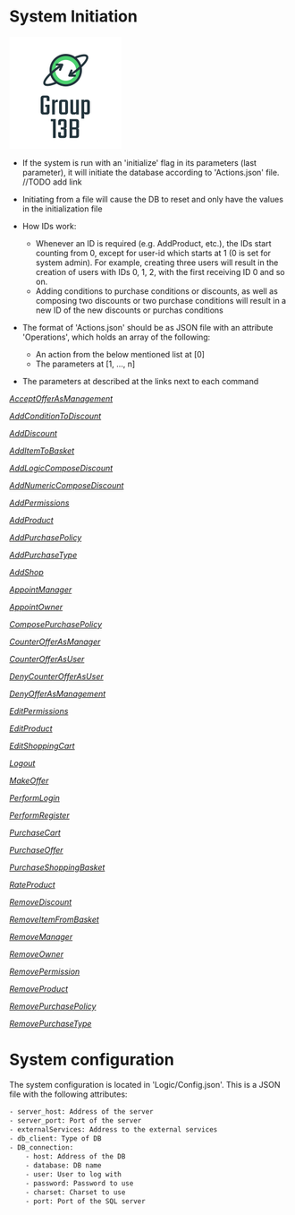 # System Initiation

![Our best logo ever](Logo.png)

- If the system is run with an 'initialize' flag in its parameters (last parameter), it will initiate the database
  according to 'Actions.json' file. //TODO add link

- Initiating from a file will cause the DB to reset and only have the values in the initialization file

- How IDs work:
    - Whenever an ID is required (e.g. AddProduct, etc.), the IDs start counting from 0, except for user-id which starts at 1 (0 is set for system admin). For example, creating three
      users will result in the creation of users with IDs 0, 1, 2, with the first receiving ID 0 and so on.
    - Adding conditions to purchase conditions or discounts, as well as composing two discounts or two purchase
      conditions will result in a new ID of the new discounts or purchas conditions

- The format of 'Actions.json' should be as JSON file with an attribute 'Operations', which holds an array of the
  following:
    - An action from the below mentioned list at [0]
    - The parameters at [1, ..., n]

- The parameters at described at the links next to each command

<i>

[AcceptOfferAsManagement](https://github.com/tomsandalon/WSEP/blob/9e893fd29080d371259a425ed519485a4f2a9119/Logic/Service/Service.ts#L544)

[AddConditionToDiscount](https://github.com/tomsandalon/WSEP/blob/9e893fd29080d371259a425ed519485a4f2a9119/Logic/Service/Service.ts#L62)

[AddDiscount](https://github.com/tomsandalon/WSEP/blob/9e893fd29080d371259a425ed519485a4f2a9119/Logic/Service/Service.ts#L74)

[AddItemToBasket](https://github.com/tomsandalon/WSEP/blob/9e893fd29080d371259a425ed519485a4f2a9119/Logic/Service/Service.ts#L151)

[AddLogicComposeDiscount](https://github.com/tomsandalon/WSEP/blob/9e893fd29080d371259a425ed519485a4f2a9119/Logic/Service/Service.ts#L84)

[AddNumericComposeDiscount](https://github.com/tomsandalon/WSEP/blob/9e893fd29080d371259a425ed519485a4f2a9119/Logic/Service/Service.ts#L96)

[AddPermissions](https://github.com/tomsandalon/WSEP/blob/9e893fd29080d371259a425ed519485a4f2a9119/Logic/Service/Service.ts#L162)

[AddProduct](https://github.com/tomsandalon/WSEP/blob/9e893fd29080d371259a425ed519485a4f2a9119/Logic/Service/Service.ts#L173)

[AddPurchasePolicy](https://github.com/tomsandalon/WSEP/blob/9e893fd29080d371259a425ed519485a4f2a9119/Logic/Service/Service.ts#L108)

[AddPurchaseType](https://github.com/tomsandalon/WSEP/blob/9e893fd29080d371259a425ed519485a4f2a9119/Logic/Service/Service.ts#L608)

[AddShop](https://github.com/tomsandalon/WSEP/blob/9e893fd29080d371259a425ed519485a4f2a9119/Logic/Service/Service.ts#L188)

[AppointManager](https://github.com/tomsandalon/WSEP/blob/9e893fd29080d371259a425ed519485a4f2a9119/Logic/Service/Service.ts#L208)

[AppointOwner](https://github.com/tomsandalon/WSEP/blob/9e893fd29080d371259a425ed519485a4f2a9119/Logic/Service/Service.ts#L218)

[ComposePurchasePolicy](https://github.com/tomsandalon/WSEP/blob/9e893fd29080d371259a425ed519485a4f2a9119/Logic/Service/Service.ts#L119)

[CounterOfferAsManager](https://github.com/tomsandalon/WSEP/blob/9e893fd29080d371259a425ed519485a4f2a9119/Logic/Service/Service.ts#L564)

[CounterOfferAsUser](https://github.com/tomsandalon/WSEP/blob/9e893fd29080d371259a425ed519485a4f2a9119/Logic/Service/Service.ts#L618)

[DenyCounterOfferAsUser](https://github.com/tomsandalon/WSEP/blob/9e893fd29080d371259a425ed519485a4f2a9119/Logic/Service/Service.ts#L575)

[DenyOfferAsManagement](https://github.com/tomsandalon/WSEP/blob/9e893fd29080d371259a425ed519485a4f2a9119/Logic/Service/Service.ts#L554)

[EditPermissions](https://github.com/tomsandalon/WSEP/blob/9e893fd29080d371259a425ed519485a4f2a9119/Logic/Service/Service.ts#L244)

[EditProduct](https://github.com/tomsandalon/WSEP/blob/9e893fd29080d371259a425ed519485a4f2a9119/Logic/Service/Service.ts#L255)

[EditShoppingCart](https://github.com/tomsandalon/WSEP/blob/9e893fd29080d371259a425ed519485a4f2a9119/Logic/Service/Service.ts#L267)

[Logout](https://github.com/tomsandalon/WSEP/blob/9e893fd29080d371259a425ed519485a4f2a9119/Logic/Service/Service.ts#L319)

[MakeOffer](https://github.com/tomsandalon/WSEP/blob/9e893fd29080d371259a425ed519485a4f2a9119/Logic/Service/Service.ts#L524)

[PerformLogin](https://github.com/tomsandalon/WSEP/blob/9e893fd29080d371259a425ed519485a4f2a9119/Logic/Service/Service.ts#L335)

[PerformRegister](https://github.com/tomsandalon/WSEP/blob/9e893fd29080d371259a425ed519485a4f2a9119/Logic/Service/Service.ts#L344)

[PurchaseCart](https://github.com/tomsandalon/WSEP/blob/9e893fd29080d371259a425ed519485a4f2a9119/Logic/Service/Service.ts#L384)

[PurchaseOffer](https://github.com/tomsandalon/WSEP/blob/9e893fd29080d371259a425ed519485a4f2a9119/Logic/Service/Service.ts#L588)

[PurchaseShoppingBasket](https://github.com/tomsandalon/WSEP/blob/9e893fd29080d371259a425ed519485a4f2a9119/Logic/Service/Service.ts#L393)

[RateProduct](https://github.com/tomsandalon/WSEP/blob/9e893fd29080d371259a425ed519485a4f2a9119/Logic/Service/Service.ts#L489)

[RemoveDiscount](https://github.com/tomsandalon/WSEP/blob/9e893fd29080d371259a425ed519485a4f2a9119/Logic/Service/Service.ts#L443)

[RemoveItemFromBasket](https://github.com/tomsandalon/WSEP/blob/9e893fd29080d371259a425ed519485a4f2a9119/Logic/Service/Service.ts#L278)

[RemoveManager](https://github.com/tomsandalon/WSEP/blob/9e893fd29080d371259a425ed519485a4f2a9119/Logic/Service/Service.ts#L403)

[RemoveOwner](https://github.com/tomsandalon/WSEP/blob/9e893fd29080d371259a425ed519485a4f2a9119/Logic/Service/Service.ts#L131)

[RemovePermission](https://github.com/tomsandalon/WSEP/blob/9e893fd29080d371259a425ed519485a4f2a9119/Logic/Service/Service.ts#L500)

[RemoveProduct](https://github.com/tomsandalon/WSEP/blob/9e893fd29080d371259a425ed519485a4f2a9119/Logic/Service/Service.ts#L413)

[RemovePurchasePolicy](https://github.com/tomsandalon/WSEP/blob/9e893fd29080d371259a425ed519485a4f2a9119/Logic/Service/Service.ts#L141)

[RemovePurchaseType](https://github.com/tomsandalon/WSEP/blob/9e893fd29080d371259a425ed519485a4f2a9119/Logic/Service/Service.ts#L598)

</i>

# System configuration

The system configuration is located in 'Logic/Config.json'. This is a JSON file with the following attributes:

    - server_host: Address of the server
    - server_port: Port of the server
    - externalServices: Address to the external services
    - db_client: Type of DB
    - DB_connection:
        - host: Address of the DB
        - database: DB name
        - user: User to log with
        - password: Password to use
        - charset: Charset to use
        - port: Port of the SQL server
